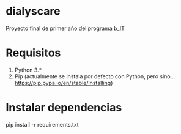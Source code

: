 # dialyscare
Proyecto final de primer año del programa b_IT

# Requisitos

1. Python 3.*
2. Pip (actualmente se instala por defecto con Python, pero sino... https://pip.pypa.io/en/stable/installing)

# Instalar dependencias

pip install -r requirements.txt